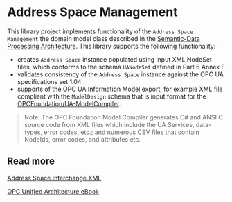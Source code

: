 # Address Space Management

This library project implements functionality of the `Address Space Management` the domain model class described in the [Semantic-Data Processing Architecture](../README.md). This library supports the following functionality:

- creates `Address Space` instance populated using input XML NodeSet files, which conforms to the schema `UANodeSet` defined in Part 6 Annex F
- validates consistency of the `Address Space` instance against the OPC UA specifications set 1.04
- supports of the OPC UA Information Model export, for example XML file compliant with the `ModelDesign` schema that is input format for the [OPCFoundation/UA-ModelCompiler][OPCFoundation/UA-ModelCompiler].

> Note: The OPC Foundation Model Compiler generates C# and ANSI C source code from XML files which include the UA Services, data-types, error codes, etc.; and numerous CSV files that contain NodeIds, error codes, and attributes etc.
 
## Read more

[Address Space Interchange XML](http://www.commsvr.com/InternetDSL/commserver/P_DowloadCenter/P_Publications/P-150101E-AddressSpaceInterchangeXML.pdf)

[OPC Unified Architecture eBook](http://goo.gl/y4EHUn)

[OPCFoundation/UA-ModelCompiler]:https://github.com/OPCFoundation/UA-ModelCompiler
